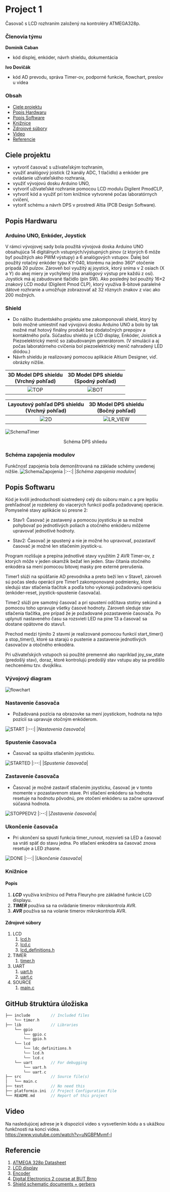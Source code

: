 
# Project 1

Časovač s LCD rozhraním založený na kontroléry ATMEGA328p. 

### Členovia týmu

**Dominik Caban** <br>
- kód displej, enkóder, návrh shieldu, dokumentácia

**Ivo Dovičák** <br>
- kód AD prevodu, správa Timer-ov, podporné funkcie, flowchart, preslov u videa 

### Obsah

* [Ciele projektu](#objectives)
* [Popis Hardwaru](#hardware)
* [Popis Software](#software)
* [Knižnice](#lbr)
* [Zdrojové súbory](#sourcefiles)
* [Video](#video)
* [Referencie](#references)

<a name="objectives"></a>

## Ciele projektu
- vytvoriť časovač s užívateľským tozhraním,
- využiť analógový joistick (2 kanály ADC, 1 tlačidlo) a enkóder pre ovládanie užívateľského rozhrania,
- využiť vývojovú dosku Arduino UNO,
- vytvoriť užívateľské rozhranie pomocou LCD modulu Digilent PmodCLP,
- vytvoriť kód a využiť pri tom knižnice vytvorené počas laboratórnych cvičení,
- vytoriť schému a návrh DPS v prostredí Altia (PCB Design Software).

<a name="hardware"></a>

## Popis Hardwaru
### Arduino UNO, Enkóder, Joystick 
V rámci vývojovej sady bola použitá vývojová doska Arduino UNO obsahujúca 14 digitálnych vstupných/výstupných pinov (z ktorých 6 môže byť použitých ako PWM výstupy) a 6 analógových vstupov. Ďalej bol použitý rotačný enkóder typu KY-040, ktorému na jedno 360° otočenie pripadá 20 pulzov. Zároveň bol využitý aj joystick, ktorý sníma v 2 osiach (X a Y) do akej miery je vychýlený (má analógový výstup pre každú z osí). Joystick má aj zabudované tlačidlo (pin SW). Ako posledný bol použitý 16×2 znakový LCD modul (Digilent Pmod CLP), ktorý využíva 8-bitové paralelné dátové rozhranie a umožňuje zobrazovať až 32 rôznych znakov z viac ako 200 možných.

### Shield
- Do nášho študentského projektu sme zakomponovali shield, ktorý by bolo možné umiestniť nad vývojovú dosku Arduino UNO a bolo by tak možné mať hotový finálny produkt bez dodatočných prepojov a kontaktného poľa. Súčasťou shieldu je LCD display, Enkóder, Joistick a Piezoelektrický menič so zabudovaným generátorom. (V simulácii a aj počas laboratórneho cvičenia bol piezoelektrický menič nahradený LED diódou.) 
- Návrh shieldu je realizovaný pomocou aplikácie Altium Designer, viď. obrázky nižšie.


3D Model DPS shieldu <br> (Vrchný pohľad) | 3D Model DPS shieldu <br> (Spodný pohľad)
:-------------------------:|:-------------------------:
![TOP](https://user-images.githubusercontent.com/99599292/206024184-630b0892-5c0f-4bee-af78-f6b76cede5ef.PNG)|![BOT](https://user-images.githubusercontent.com/99599292/206024167-6daa4043-3563-473c-9e71-3126e7d38f11.PNG)

Layoutový pohľad DPS shieldu <br> (Vrchný pohľad) |3D Model DPS shieldu <br> (Bočný pohľad)
:-------------------------:|:-------------------------:
![2D](https://user-images.githubusercontent.com/99599292/206024144-bae264bb-660f-47e1-a58b-0a8ea56003ed.PNG)|![LR_VIEW](https://user-images.githubusercontent.com/99599292/206024231-a2c6670b-b2bc-4459-8b94-76b9149c3647.PNG)

![SchemaTimer](https://user-images.githubusercontent.com/99599292/206024214-85624a24-66cd-4574-841a-bfdcb702cbe3.PNG)
<fig caption> <p align="center"> Schéma DPS shliedu

### Schéma zapojenia modulov 
Funkčnosť zapojenia bola demonštrovaná na základe schémy uvedenej nižšie.
![SchemaZapojenia](https://user-images.githubusercontent.com/99599292/206024222-d09645c6-d962-47e9-bce4-604072a9a58a.PNG)
|:--:| 
|*Schéma zapojenia modulov*|

<a name="software"></a>

## Popis Softwaru

Kód je kvôli jednoduchosti sústredený celý do súboru main.c a pre lepšiu prehľadnosť je rozdelený do viacerých funkcií podľa požadovanej operácie.
Pomyselné stavy aplikácie sú presne 2:
- Stav1: Časovač je zastavený a pomocou joysticku je sa možné pohybovať po jednotlivých poliach a otočného enkóderu môžeme upravovať jednotlivé hodnoty.

- Stav2: Časovač je spustený a nie je možné ho upravovať, 
            pozastaviť časovač je možné len stlačením joystick-u.

Program rozlišuje a prepína jednotlivé stavy využitím 2 AVR Timer-ov, z ktorých môže v jeden okamžik bežať len jeden. Stav čítania otočného enkodéra sa mení pomocou bitovej masky pre externé prerušenia.

Timer1 slúži na spúšťanie AD prevodníka a preto beží len v Stave1, zároveň sú počas sledu operácií pre Timer1 zakomponované podmienky, ktoré sledujú stav stlačenia tlačítok a podľa toho vykonajú požadovanú operáciu (enkóder-reset, joystick-spustenie časovača). 

Timer2 slúži pre samotný časovač a pri spustení odčítava stotiny sekúnd a pomocou toho upravuje všetky časové hodnoty. Zároveň sleduje stav stlačenia tlačítka, pre prípad že je požadované pozastavenie časovača. Po uplynutí nastaveného času sa rozsvieti LED na pine 13 a časovač sa dostane opätovne do stavu1.

Prechod medzi týmito 2 stavmi je realizované pomocou funkcií start_timer() a stop_timer(), ktoré sa starajú o pustenie a zastavenie jednotlivých časovačov a otočného enkodéra.

Pri užívateľských vstupoch sú použité premenné ako napríklad joy_sw_state (predošlý stav), doraz, ktoré kontrolujú predošlý stav vstupu aby sa predišlo nechcenému tzv. dvojkliku.

### Vývojový diagram

![flowchart](https://user-images.githubusercontent.com/99599292/206269500-3c2908ca-0a0e-4aec-9eab-47fa1b842cbb.png)

### Nastavenie časovača
- Požadovaná pozícia na obrazovke sa mení joystickom, hodnota na tejto pozícií sa upravuje otočným enkóderom.

![START](https://user-images.githubusercontent.com/99599292/206030181-46f40f93-0de3-45e5-882b-ca47cf94fb09.PNG)
|:--:| 
|*Nastavenia časovača*|

### Spustenie časovača
- Časovač sa spúšta stlačením joysticku.

![STARTED](https://user-images.githubusercontent.com/99599292/206030185-5deaf6cc-0997-4de3-b73b-8f522007021e.PNG)
|:--:| 
|*Spustenie časovača*|

### Zastavenie časovača
-	Časovač je možné zastaviť stlačením joysticku, časovač je v tomto momente v pozastavenom stave. Pri stlačení enkóderu sa hodnota resetuje na hodnotu pôvodnú, pre otočení enkóderu sa začne upravovať súčasná hodnota.

![STOPPEDV2](https://user-images.githubusercontent.com/99599292/206186754-dede505b-bb65-4eca-8034-8bc2f57c1720.PNG)
|:--:| 
|*Zastavenie časovača*|

### Ukončenie časovača
- Pri ukončení sa spustí funkcia timer_runout, rozsvieti sa LED a časovač sa vráti späť do stavu jedna. Po stlačení enkodéra sa časovač znova resetuje a LED zhasne.

![DONE](https://user-images.githubusercontent.com/99599292/206249848-c34aa907-828e-4d09-aad5-29bd030db8af.PNG)
|:--:| 
|*Ukončenie časovača*|

<a name="lbr"></a>

### Knižnice
#### Popis
1. ***LCD*** využíva knižnicu od Petra Fleuryho pre základné funkcie LCD displayu.
2. ***TIMER*** používa sa na ovládanie timerov mikrokontrola AVR.
3. ***AVR*** používa sa na volanie timerov mikrokontrola AVR.

<a name="sourcefiles"></a>

#### Zdrojové súbory
1. LCD
   1. [lcd.h](https://github.com/DominikCaban/digital-electronics-2/blob/main/labs/09-project1/project1/lib/lcd/lcd.h)
   2. [lcd.c](https://github.com/DominikCaban/digital-electronics-2/blob/main/labs/09-project1/project1/lib/lcd/lcd.c)
   3. [lcd_definitions.h](https://github.com/DominikCaban/digital-electronics-2/blob/main/labs/09-project1/project1/lib/lcd/lcd_definitions.h)
2. TIMER
   1. [timer.h](https://github.com/DominikCaban/digital-electronics-2/blob/main/labs/09-project1/project1/include/timer.h)
3. UART
   1. [uart.h](https://github.com/DominikCaban/digital-electronics-2/blob/main/labs/09-project1/project1/lib/uart/uart.h)
   2. [uart.c](https://github.com/DominikCaban/digital-electronics-2/blob/main/labs/09-project1/project1/lib/uart/uart.c)
4. SOURCE
   1. [main.c](https://github.com/DominikCaban/digital-electronics-2/blob/main/labs/09-project1/project1/src/main.c)

## GitHub štruktúra úložiska

   ```c
   ├── include         // Included files
       └── timer.h  
   ├── lib             // Libraries
       └── gpio
           └── gpio.c
           └── gpio.h
       └── lcd
           └── ldc_definitions.h
           └── lcd.h
           └── lcd.c
       └── uart        // For debugging
           └── uart.h
           └── uart.c
   ├── src             // Source file(s)
   │   └── main.c
   ├── test            // No need this
   ├── platformio.ini  // Project Configuration File
   └── README.md       // Report of this project
   ```

## Video 
Na nasledujúcej adrese je k dispozícií video s vysvetlením kódu a s ukážkou funkčnosti na konci videa.  
https://www.youtube.com/watch?v=uNGBPMvmf-I

<a name="references"></a>

## Referencie

1. [ATMEGA 328p Datasheet](https://ww1.microchip.com/downloads/en/DeviceDoc/Atmel-7810-Automotive-Microcontrollers-ATmega328P_Datasheet.pdf)
2. [LCD display](https://digilent.com/reference/pmod/pmodclp/start)
3. [Encoder](https://howtomechatronics.com/tutorials/arduino/rotary-encoder-works-use-arduino/?fbclid=IwAR2GDmzOCwF2mUCt-pVNGLNIA0n9qdLGAsA48_TlhPRhTdYTlosFNacai3k)
4. [Digital Electronics 2 course at BUT Brno](https://github.com/tomas-fryza/digital-electronics-2)
5. [Shield schematic documents + gerbers](https://1drv.ms/u/s!ApTT7Dyt-1k9hZRq7iB1lt6IxRTp-Q?e=aoRU1v)
